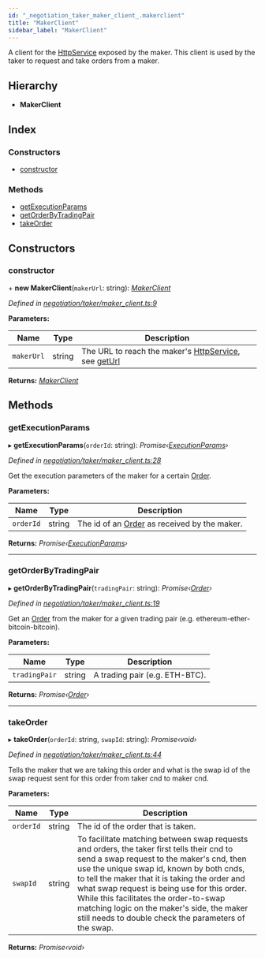 ```yaml
---
id: "_negotiation_taker_maker_client_.makerclient"
title: "MakerClient"
sidebar_label: "MakerClient"
---
```


A client for the [HttpService](_negotiation_maker_negotiator_.httpservice.md) exposed by the maker.
This client is used by the taker to request and take orders from a maker.

## Hierarchy

* **MakerClient**

## Index

### Constructors

* [constructor](_negotiation_taker_maker_client_.makerclient.md#constructor)

### Methods

* [getExecutionParams](_negotiation_taker_maker_client_.makerclient.md#getexecutionparams)
* [getOrderByTradingPair](_negotiation_taker_maker_client_.makerclient.md#getorderbytradingpair)
* [takeOrder](_negotiation_taker_maker_client_.makerclient.md#takeorder)

## Constructors

###  constructor

\+ **new MakerClient**(`makerUrl`: string): *[MakerClient](_negotiation_taker_maker_client_.makerclient.md)*

*Defined in [negotiation/taker/maker_client.ts:9](https://github.com/comit-network/comit-js-sdk/blob/d75521e/src/negotiation/taker/maker_client.ts#L9)*

**Parameters:**

Name | Type | Description |
------ | ------ | ------ |
`makerUrl` | string | The URL to reach the maker's [HttpService](_negotiation_maker_negotiator_.httpservice.md), see [getUrl](_negotiation_maker_negotiator_.negotiator.md#geturl)  |

**Returns:** *[MakerClient](_negotiation_taker_maker_client_.makerclient.md)*

## Methods

###  getExecutionParams

▸ **getExecutionParams**(`orderId`: string): *Promise‹[ExecutionParams](../interfaces/_negotiation_execution_params_.executionparams.md)›*

*Defined in [negotiation/taker/maker_client.ts:28](https://github.com/comit-network/comit-js-sdk/blob/d75521e/src/negotiation/taker/maker_client.ts#L28)*

Get the execution parameters of the maker for a certain [Order](../interfaces/_negotiation_order_.order.md).

**Parameters:**

Name | Type | Description |
------ | ------ | ------ |
`orderId` | string | The id of an [Order](../interfaces/_negotiation_order_.order.md) as received by the maker.  |

**Returns:** *Promise‹[ExecutionParams](../interfaces/_negotiation_execution_params_.executionparams.md)›*

___

###  getOrderByTradingPair

▸ **getOrderByTradingPair**(`tradingPair`: string): *Promise‹[Order](../interfaces/_negotiation_order_.order.md)›*

*Defined in [negotiation/taker/maker_client.ts:19](https://github.com/comit-network/comit-js-sdk/blob/d75521e/src/negotiation/taker/maker_client.ts#L19)*

Get an [Order](../interfaces/_negotiation_order_.order.md) from the maker for a given trading pair (e.g. ethereum-ether-bitcoin-bitcoin).

**Parameters:**

Name | Type | Description |
------ | ------ | ------ |
`tradingPair` | string | A trading pair (e.g. ETH-BTC).  |

**Returns:** *Promise‹[Order](../interfaces/_negotiation_order_.order.md)›*

___

###  takeOrder

▸ **takeOrder**(`orderId`: string, `swapId`: string): *Promise‹void›*

*Defined in [negotiation/taker/maker_client.ts:44](https://github.com/comit-network/comit-js-sdk/blob/d75521e/src/negotiation/taker/maker_client.ts#L44)*

Tells the maker that we are taking this order and what is the swap id of the swap request sent for
this order from taker cnd to maker cnd.

**Parameters:**

Name | Type | Description |
------ | ------ | ------ |
`orderId` | string | The id of the order that is taken. |
`swapId` | string | To facilitate matching between swap requests and orders, the taker first tells their cnd to send a swap request to the maker's cnd, then use the unique swap id, known by both cnds, to tell the maker that it is taking the order and what swap request is being use for this order. While this facilitates the order-to-swap matching logic on the maker's side, the maker still needs to double check the parameters of the swap.  |

**Returns:** *Promise‹void›*
